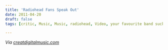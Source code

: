 ```yaml
---
title: 'Radiohead Fans Speak Out'
date: 2011-04-20
draft: false
tags: [critic, Music, Music, radiohead, Video, your favourite band sucks]

---
```


_Via_ [_creatdigitalmusic.com_](http://createdigitalmusic.com/2011/04/let-it-all-out-therapy-for-radiohead-fans-courtesy-bbc)